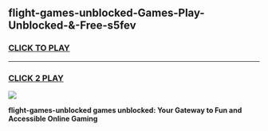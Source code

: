 
## flight-games-unblocked-Games-Play-Unblocked-&-Free-s5fev
<h3>
<a href="https://premium76.site?title=flight-games-unblocked&ref=24A">CLICK TO PLAY</a></h3>
<hr>

<h3>
<a href="https://premium76.site?title=flight-games-unblocked&ref=24A">CLICK 2 PLAY</a>
  
</h3>

<a href="https://premium76.site?title=flight-games-unblocked&ref=24A"><img src="https://clearcache.store/games.png"></a>


**flight-games-unblocked games unblocked: Your Gateway to Fun and Accessible Online Gaming**
